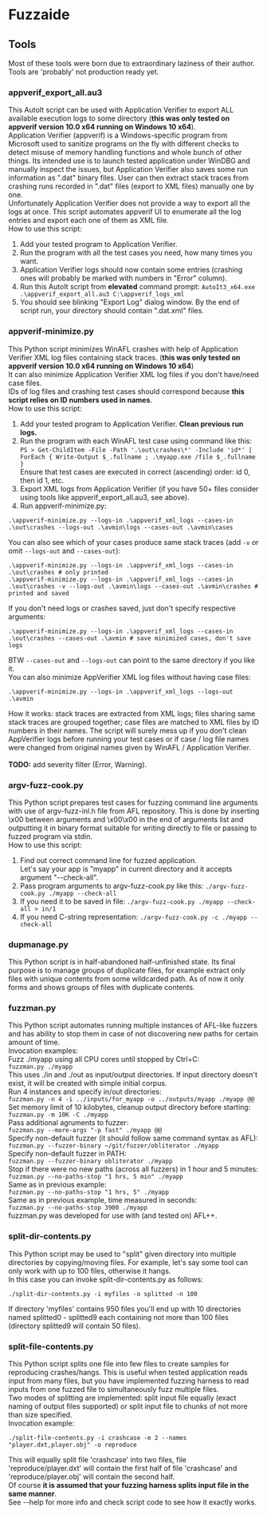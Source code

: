 # Fuzzaide
## Tools
Most of these tools were born due to extraordinary laziness of their author. Tools are 'probably' not production ready yet.
### appverif_export_all.au3
This AutoIt script can be used with Application Verifier to export ALL available execution logs to some directory (**this was only tested on appverif version 10.0 x64 running on Windows 10 x64**).<br>
Application Verifier (appverif) is a Windows-specific program from Microsoft used to sanitize programs on the fly with different checks to detect misuse of memory handling functions and whole bunch of other things. Its intended use is to launch tested application under WinDBG and manually inspect the issues, but Application Verifier also saves some run information as ".dat" binary files. User can then extract stack traces from crashing runs recorded in ".dat" files (export to XML files) manually one by one.<br>
Unfortunately Application Verifier does not provide a way to export all the logs at once. This script automates appverif UI to enumerate all the log entries and export each one of them as XML file.<br>
How to use this script:
1. Add your tested program to Application Verifier.
2. Run the program with all the test cases you need, how many times you want.
3. Application Verifier logs should now contain some entries (crashing ones will probably be marked with numbers in "Error" column).
4. Run this AutoIt script from **elevated** command prompt: `AutoIt3_x64.exe .\appverif_export_all.au3 C:\appverif_logs_xml`
5. You should see blinking "Export Log" dialog window. By the end of script run, your directory should contain ".dat.xml" files.
### appverif-minimize.py
This Python script minimizes WinAFL crashes with help of Application Verifier XML log files containing stack traces. (**this was only tested on appverif version 10.0 x64 running on Windows 10 x64**)<br>
It can also minimize Application Verifier XML log files if you don't have/need case files.<br>
IDs of log files and crashing test cases should correspond because **this script relies on ID numbers used in names**.<br>
How to use this script:
1. Add your tested program to Application Verifier. **Clean previous run logs.**
2. Run the program with each WinAFL test case using command like this: <br>
`PS > Get-ChildItem -File -Path '.\out\crashes\*' -Include 'id*' | ForEach { Write-Output $_.fullname ; .\myapp.exe /file $_.fullname }` <br>
Ensure that test cases are executed in correct (ascending) order: id 0, then id 1, etc.
3. Export XML logs from Application Verifier (if you have 50+ files consider using tools like appverif_export_all.au3, see above).
4. Run appverif-minimize.py:
```
.\appverif-minimize.py --logs-in .\appverif_xml_logs --cases-in .\out\crashes --logs-out .\avmin\logs --cases-out .\avmin\cases
```
You can also see which of your cases produce same stack traces (add `-v` or omit `--logs-out` and `--cases-out`):
```
.\appverif-minimize.py --logs-in .\appverif_xml_logs --cases-in .\out\crashes # only printed
.\appverif-minimize.py --logs-in .\appverif_xml_logs --cases-in .\out\crashes -v --logs-out .\avmin\logs --cases-out .\avmin\crashes # printed and saved
```
If you don't need logs or crashes saved, just don't specify respective arguments:
```
.\appverif-minimize.py --logs-in .\appverif_xml_logs --cases-in .\out\crashes --cases-out .\avmin # save minimized cases, don't save logs
```
BTW `--cases-out` and `--logs-out` can point to the same directory if you like it.<br>
You can also minimize AppVerifier XML log files without having case files:
```
.\appverif-minimize.py --logs-in .\appverif_xml_logs --logs-out .\avmin
```
How it works: stack traces are extracted from XML logs; files sharing same stack traces are grouped together; case files are matched to XML files by ID numbers in their names. The script will surely mess up if you don't clean AppVerifier logs before running your test cases or if case / log file names were changed from original names given by WinAFL / Application Verifier.<br><br>
**TODO:** add severity filter (Error, Warning).
### argv-fuzz-cook.py
This Python script prepares test cases for fuzzing command line arguments with use of argv-fuzz-inl.h file from AFL repository. This is done by inserting \x00 between arguments and \x00\x00 in the end of arguments list and outputting it in binary format suitable for writing directly to file or passing to fuzzed program via stdin.<br>
How to use this script:
1. Find out correct command line for fuzzed application.<br>Let's say your app is "myapp" in current directory and it accepts argument "--check-all".
2. Pass program arguments to argv-fuzz-cook.py like this: `./argv-fuzz-cook.py ./myapp --check-all`
3. If you need it to be saved in file:  `./argv-fuzz-cook.py ./myapp --check-all > in/1`
4. If you need C-string representation: `./argv-fuzz-cook.py -c ./myapp --check-all`
### dupmanage.py
This Python script is in half-abandoned half-unfinished state. Its final purpose is to manage groups of duplicate files, for example extract only files with unique contents from some wildcarded path. As of now it only forms and shows groups of files with duplicate contents.
### fuzzman.py
This Python script automates running multiple instances of AFL-like fuzzers and has ability to stop them in case of not discovering new paths for certain amount of time. <br>
Invocation examples: <br>
Fuzz ./myapp using all CPU cores until stopped by Ctrl+C: <br>
	`fuzzman.py ./myapp` <br>
This uses ./in and ./out as input/output directories. If input directory doesn't exist, it will be created with simple initial corpus. <br>
Run 4 instances and specify in/out directories: <br>
	`fuzzman.py -n 4 -i ../inputs/for_myapp -o ../outputs/myapp ./myapp @@` <br>
Set memory limit of 10 kilobytes, cleanup output directory before starting: <br>
	`fuzzman.py -m 10K -C ./myapp` <br>
Pass additional agruments to fuzzer: <br>
	`fuzzman.py --more-args "-p fast" ./myapp @@` <br>
Specify non-default fuzzer (it should follow same command syntax as AFL): <br>
	`fuzzman.py --fuzzer-binary ~/git/fuzzer/obliterator ./myapp` <br>
Specify non-default fuzzer in PATH: <br>
	`fuzzman.py --fuzzer-binary obliterator ./myapp` <br>
Stop if there were no new paths (across all fuzzers) in 1 hour and 5 minutes: <br>
	`fuzzman.py --no-paths-stop "1 hrs, 5 min" ./myapp` <br>
Same as in previous example: <br>
	`fuzzman.py --no-paths-stop "1 hrs, 5" ./myapp` <br>
Same as in previous example, time measured in seconds: <br>
	`fuzzman.py --no-paths-stop 3900 ./myapp` <br>
fuzzman.py was developed for use with (and tested on) AFL++.
<br>
### split-dir-contents.py
This Python script may be used to "split" given directory into multiple directories by copying/moving files. For example, let's say some tool can only work with up to 100 files, otherwise it hangs.<br>
In this case you can invoke split-dir-contents.py as follows:<br>
```
./split-dir-contents.py -i myfiles -o splitted -n 100
```
If directory 'myfiles' contains 950 files you'll end up with 10 directories named splitted0 - splitted9 each containing not more than 100 files (directory splitted9 will contain 50 files).<br>
### split-file-contents.py
This Python script splits one file into few files to create samples for reproducing crashes/hangs. This is useful when tested application reads input from many files, but you have implemented fuzzing harness to read inputs from one fuzzed file to simultaneously fuzz multiple files.<br>
Two modes of splitting are implemented: split input file equally (exact naming of output files supported) or split input file to chunks of not more than size specified.<br>
Invocation example:
```
./split-file-contents.py -i crashcase -e 2 --names "player.dxt,player.obj" -o reproduce
```
This will equally split file 'crashcase' into two files, file 'reproduce/player.dxt' will contain the first half of file 'crashcase' and 'reproduce/player.obj' will contain the second half.<br>
Of course **it is assumed that your fuzzing harness splits input file in the same manner**.<br>
See --help for more info and check script code to see how it exactly works.
